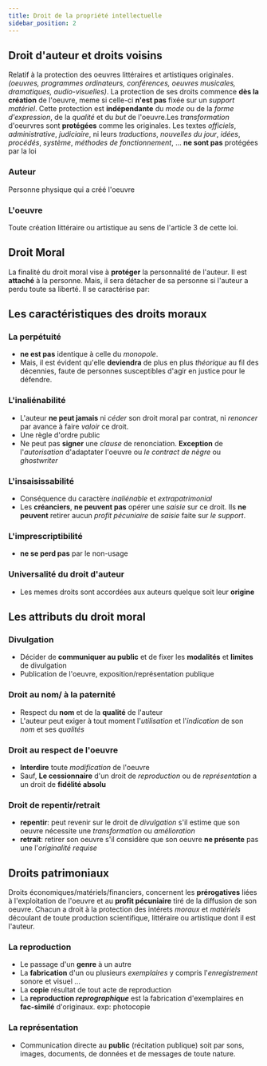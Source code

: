 ```yaml
---
title: Droit de la propriété intellectuelle
sidebar_position: 2
---
```


## Droit d'auteur et droits voisins

Relatif à la protection des oeuvres littéraires et artistiques originales. _(oeuvres, programmes ordinateurs, conférences, oeuvres musicales, dramatiques, audio-visuelles)_. La protection de ses droits commence **dès la création** de l'oeuvre, meme si celle-ci **n'est pas** fixée sur un _support matériel_. Cette protection est **indépendante** du _mode_ ou de la _forme d'expression_, de la _qualité_ et du _but_ de l'oeuvre.Les _transformation_ d'oeurvres sont **protégées** comme les originales. Les textes _officiels_, _administrative_, _judiciaire_, ni leurs _traductions_, _nouvelles du jour_, _idées_, _procédés_, _système_, _méthodes de fonctionnement_, ... **ne sont pas** protégées par la loi

### Auteur

Personne physique qui a créé l'oeuvre

### L'oeuvre

Toute création littéraire ou artistique au sens de l'article 3 de cette loi.

## Droit Moral

La finalité du droit moral vise à **protéger** la personnalité de l'auteur. Il est **attaché** à la personne. Mais, il sera détacher de sa personne si l'auteur a perdu toute sa liberté. Il se caractérise par:

## Les caractéristiques des droits moraux

### La perpétuité

- **ne est pas** identique à celle du _monopole_.
- Mais, il est évident qu'elle **deviendra** de plus en plus _théorique_ au fil des décennies, faute de personnes susceptibles d'agir en justice pour le défendre.

### L'inaliénabilité

- L'auteur **ne peut jamais** ni _céder_ son droit moral par contrat, ni _renoncer_ par avance à faire _valoir_ ce droit.
- Une règle d'ordre public
- Ne peut pas **signer** une _clause_ de renonciation. **Exception** de l'_autorisation_ d'adaptater l'oeuvre ou _le contract de nègre_ ou _ghostwriter_

### L'insaisissabilité

- Conséquence du caractère _inaliénable_ et _extrapatrimonial_
- Les **créanciers**, **ne peuvent pas** opérer une _saisie_ sur ce droit. Ils **ne peuvent** retirer aucun _profit pécuniaire_ de _saisie_ faite sur _le support_.

### L'imprescriptibilité

- **ne se perd pas** par le non-usage

### Universalité du droit d'auteur

- Les memes droits sont accordées aux auteurs quelque soit leur **origine**

## Les attributs du droit moral

### Divulgation

- Décider de **communiquer au public** et de fixer les **modalités** et **limites** de divulgation
- Publication de l'oeuvre, exposition/représentation publique

### Droit au nom/ à la paternité

- Respect du **nom** et de la **qualité** de l'auteur
- L'auteur peut exiger à tout moment l'_utilisation_ et l'_indication_ de son _nom_ et ses _qualités_

### Droit au respect de l'oeuvre

- **Interdire** toute _modification_ de l'oeuvre
- Sauf, **Le cessionnaire** d'un droit de _reproduction_ ou de _représentation_ a un droit de **fidélité absolu**

### Droit de repentir/retrait

- **repentir**: peut revenir sur le droit de _divulgation_ s'il estime que son oeuvre nécessite une _transformation_ ou _amélioration_
- **retrait**: retirer son oeuvre s'il considère que son oeuvre **ne présente** pas une l'_originalité requise_

## Droits patrimoniaux

Droits économiques/matériels/financiers, concernent les **prérogatives** liées à l'exploitation de l'oeuvre et au **profit pécuniaire** tiré de la diffusion de son oeuvre.
Chacun a droit à la protection des intérets _moraux_ et _matériels_ découlant de toute production scientifique, littéraire ou artistique dont il est l'auteur.

### La reproduction

- Le passage d'un **genre** à un autre
- La **fabrication** d'un ou plusieurs _exemplaires_ y compris l'_enregistrement_ sonore et visuel ...
- La **copie** résultat de tout acte de reproduction
- La **reproduction _reprographique_** est la fabrication d'exemplaires en **fac-similé** d'originaux. exp: photocopie

### La représentation

- Communication directe au **public** (récitation publique) soit par sons, images, documents, de données et de messages de toute nature.
